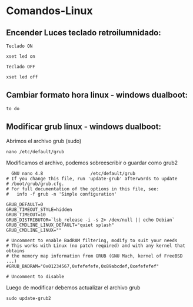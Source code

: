 
# **Comandos-Linux**

## Encender Luces teclado retroilumnidado:

~~~
Teclado ON

xset led on

Teclado OFF

xset led off
~~~

## Cambiar formato hora linux - windows dualboot:

~~~
to do
~~~

## Modificar grub linux - windows dualboot:

Abrimos el archivo grub (sudo)
~~~
nano /etc/default/grub
~~~
Modificamos el archivo, podemos sobreescribir o guardar como grub2
~~~
  GNU nano 4.8                  /etc/default/grub                               
# If you change this file, run 'update-grub' afterwards to update
# /boot/grub/grub.cfg.
# For full documentation of the options in this file, see:
#   info -f grub -n 'Simple configuration'

GRUB_DEFAULT=0
GRUB_TIMEOUT_STYLE=hidden
GRUB_TIMEOUT=10
GRUB_DISTRIBUTOR=`lsb_release -i -s 2> /dev/null || echo Debian`
GRUB_CMDLINE_LINUX_DEFAULT="quiet splash"
GRUB_CMDLINE_LINUX=""

# Uncomment to enable BadRAM filtering, modify to suit your needs
# This works with Linux (no patch required) and with any kernel that obtains
# the memory map information from GRUB (GNU Mach, kernel of FreeBSD ...)
#GRUB_BADRAM="0x01234567,0xfefefefe,0x89abcdef,0xefefefef"

# Uncomment to disable 

~~~

Luego de modificar debemos actualizar el archivo grub
~~~
sudo update-grub2
~~~
